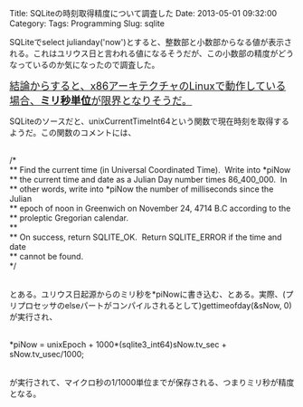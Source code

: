 Title: SQLiteの時刻取得精度について調査した
Date: 2013-05-01 09:32:00
Category: 
Tags: Programming
Slug: sqlite

<p>SQLiteでselect julianday('now')とすると、整数部と小数部からなる値が表示される。これはユリウス日と言われる値になるそうだが、この小数部の精度がどうなっているのか気になったので調査した。</p> <p><span style="font-size: large;"><u>結論からすると、x86アーキテクチャのLinuxで動作している場合、<b>ミリ秒単位</b>が限界となりそうだ。</u></span></p> <p>SQLiteのソースだと、unixCurrentTimeInt64という関数で現在時刻を取得するようだ。この関数のコメントには、</p><br />/*<br />** Find the current time (in Universal Coordinated Time). &nbsp;Write into *piNow<br />** the current time and date as a Julian Day number times 86_400_000. &nbsp;In<br />** other words, write into *piNow the number of milliseconds since the Julian<br />** epoch of noon in Greenwich on November 24, 4714 B.C according to the<br />** proleptic Gregorian calendar.<br />**<br />** On success, return SQLITE_OK. &nbsp;Return SQLITE_ERROR if the time and date<br />** cannot be found.<br />*/<br /><br /><p>とある。ユリウス日起源からのミリ秒を*piNowに書き込む、とある。実際、(プリプロセッサのelseパートがコンパイルされるとして)gettimeofday(&amp;sNow, 0)が実行され、</p><br />*piNow = unixEpoch + 1000*(sqlite3_int64)sNow.tv_sec + sNow.tv_usec/1000;<br /><br /><p>が実行されて、マイクロ秒の1/1000単位までが保存される、つまりミリ秒が精度となる。</p>
